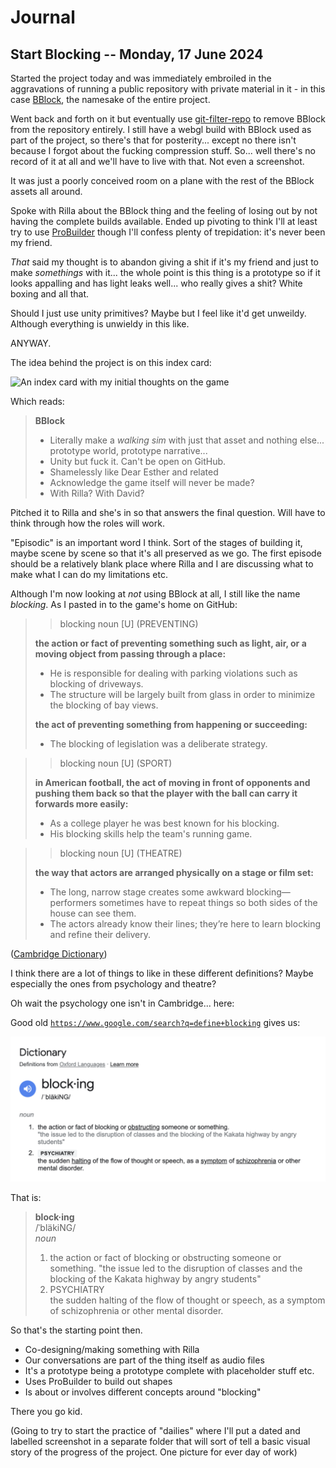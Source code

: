 # Journal

## Start Blocking -- Monday, 17 June 2024

Started the project today and was immediately embroiled in the aggravations of running a public repository with private material in it - in this case [BBlock](https://assetstore.unity.com/packages/3d/environments/bblock-61644), the namesake of the entire project.

Went back and forth on it but eventually use [git-filter-repo](https://github.com/newren/git-filter-repo) to remove BBlock from the repository entirely. I still have a webgl build with BBlock used as part of the project, so there's that for posterity... except no there isn't because I forgot about the fucking compression stuff. So... well there's no record of it at all and we'll have to live with that. Not even a screenshot.

It was just a poorly conceived room on a plane with the rest of the BBlock assets all around.

Spoke with Rilla about the BBlock thing and the feeling of losing out by not having the complete builds available. Ended up pivoting to think I'll at least try to use [ProBuilder](https://unity.com/features/probuilder) though I'll confess plenty of trepidation: it's never been my friend.

*That* said my thought is to abandon giving a shit if it's my friend and just to make *somethings* with it... the whole point is this thing is a prototype so if it looks appalling and has light leaks well... who really gives a shit? White boxing and all that.

Should I just use unity primitives? Maybe but I feel like it'd get unweildy. Although everything is unwieldy in this like.

ANYWAY.

The idea behind the project is on this index card:

![An index card with my initial thoughts on the game](./images/2024-06-14-index-card.png)

Which reads:

> __BBlock__
> - Literally make a *walking sim* with just that asset and nothing else... prototype world, prototype narrative...
> - Unity but fuck it. Can't be open on GitHub.
> - Shamelessly like Dear Esther and related
> - Acknowledge the game itself will never be made?
> - With Rilla? With David?

Pitched it to Rilla and she's in so that answers the final question. Will have to think through how the roles will work. 

"Episodic" is an important word I think. Sort of the stages of building it, maybe scene by scene so that it's all preserved as we go. The first episode should be a relatively blank place where Rilla and I are discussing what to make what I can do my limitations etc.

Although I'm now looking at *not* using BBlock at all, I still like the name *blocking*. As I pasted in to the game's home on GitHub:

>> blocking noun [U] (PREVENTING)
> 
> **the action or fact of preventing something such as light, air, or a moving object from passing through a place:**
> 
> - He is responsible for dealing with parking violations such as blocking of driveways.
> - The structure will be largely built from glass in order to minimize the blocking of bay views.
>
> **the act of preventing something from happening or succeeding:**
> 
> - The blocking of legislation was a deliberate strategy. 

>> blocking noun [U] (SPORT)
> 
> **in American football, the act of moving in front of opponents and pushing them back so that the player with the ball can carry it forwards more easily:**
> 
> - As a college player he was best known for his blocking.
> - His blocking skills help the team's running game.

>> blocking noun [U] (THEATRE)
>
> **the way that actors are arranged physically on a stage or film set:**
>
> - The long, narrow stage creates some awkward blocking—performers sometimes have to repeat things so both sides of the house can see them.
> - The actors already know their lines; they’re here to learn blocking and refine their delivery.

([Cambridge Dictionary](https://dictionary.cambridge.org/dictionary/english/blocking))

I think there are a lot of things to like in these different definitions? Maybe especially the ones from psychology and theatre?

Oh wait the psychology one isn't in Cambridge... here:

Good old [`https://www.google.com/search?q=define+blocking`](https://www.google.com/search?q=define+blocking) gives us:

![A definition of blocking from a Google query](./images/2024-06-17-google-define-blocking.png)

That is:

> **block·ing**  
> /ˈbläkiNG/  
> *noun*  
> 1. the action or fact of blocking or obstructing someone or something.
"the issue led to the disruption of classes and the blocking of the Kakata highway by angry students"
> 2. PSYCHIATRY  
> the sudden halting of the flow of thought or speech, as a symptom of schizophrenia or other mental disorder.

So that's the starting point then.

- Co-designing/making something with Rilla
- Our conversations are part of the thing itself as audio files
- It's a prototype being a prototype complete with placeholder stuff etc.
- Uses ProBuilder to build out shapes
- Is about or involves different concepts around "blocking"

There you go kid.

(Going to try to start the practice of "dailies" where I'll put a dated and labelled screenshot in a separate folder that will sort of tell a basic visual story of the progress of the project. One picture for ever day of work)